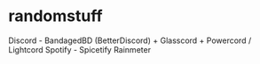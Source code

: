 # randomstuff
Discord - BandagedBD (BetterDiscord) + Glasscord + Powercord / Lightcord
Spotify - Spicetify
Rainmeter
